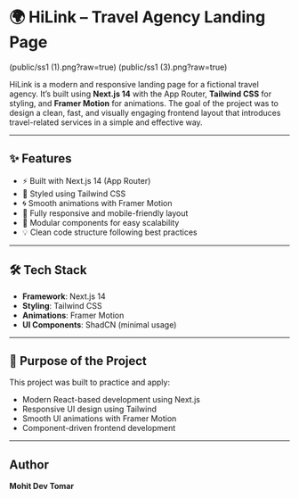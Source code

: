 # 🌍 HiLink – Travel Agency Landing Page
(public/ss1 (1).png?raw=true)
(public/ss1 (3).png?raw=true)

HiLink is a modern and responsive landing page for a fictional travel agency. It’s built using **Next.js 14** with the App Router, **Tailwind CSS** for styling, and **Framer Motion** for animations. The goal of the project was to design a clean, fast, and visually engaging frontend layout that introduces travel-related services in a simple and effective way.

---

## ✨ Features

- ⚡️ Built with Next.js 14 (App Router)
- 🎨 Styled using Tailwind CSS
- 🌀 Smooth animations with Framer Motion
- 📱 Fully responsive and mobile-friendly layout
- 🧩 Modular components for easy scalability
- 💡 Clean code structure following best practices

---

## 🛠 Tech Stack

- **Framework**: Next.js 14
- **Styling**: Tailwind CSS
- **Animations**: Framer Motion
- **UI Components**: ShadCN (minimal usage)

---

## 🎯 Purpose of the Project

This project was built to practice and apply:
- Modern React-based development using Next.js
- Responsive UI design using Tailwind
- Smooth UI animations with Framer Motion
- Component-driven frontend development

---

## Author

**Mohit Dev Tomar**  
